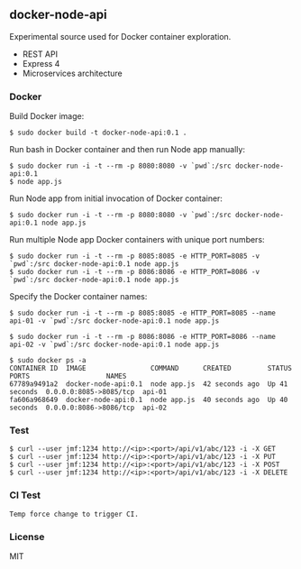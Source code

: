 ## docker-node-api ##

  Experimental source used for Docker container exploration.

  * REST API
  * Express 4
  * Microservices architecture

### Docker ###

Build Docker image:

    $ sudo docker build -t docker-node-api:0.1 .

Run bash in Docker container and then run Node app manually:

    $ sudo docker run -i -t --rm -p 8080:8080 -v `pwd`:/src docker-node-api:0.1
    $ node app.js

Run Node app from initial invocation of Docker container:

    $ sudo docker run -i -t --rm -p 8080:8080 -v `pwd`:/src docker-node-api:0.1 node app.js

Run multiple Node app Docker containers with unique port numbers:

    $ sudo docker run -i -t --rm -p 8085:8085 -e HTTP_PORT=8085 -v `pwd`:/src docker-node-api:0.1 node app.js
    $ sudo docker run -i -t --rm -p 8086:8086 -e HTTP_PORT=8086 -v `pwd`:/src docker-node-api:0.1 node app.js

Specify the Docker container names:

    $ sudo docker run -i -t --rm -p 8085:8085 -e HTTP_PORT=8085 --name api-01 -v `pwd`:/src docker-node-api:0.1 node app.js

    $ sudo docker run -i -t --rm -p 8086:8086 -e HTTP_PORT=8086 --name api-02 -v `pwd`:/src docker-node-api:0.1 node app.js

    $ sudo docker ps -a
    CONTAINER ID  IMAGE                COMMAND      CREATED         STATUS         PORTS                   NAMES
    67789a9491a2  docker-node-api:0.1  node app.js  42 seconds ago  Up 41 seconds  0.0.0.0:8085->8085/tcp  api-01
    fa606a968649  docker-node-api:0.1  node app.js  40 seconds ago  Up 40 seconds  0.0.0.0:8086->8086/tcp  api-02

### Test ###

    $ curl --user jmf:1234 http://<ip>:<port>/api/v1/abc/123 -i -X GET
    $ curl --user jmf:1234 http://<ip>:<port>/api/v1/abc/123 -i -X PUT
    $ curl --user jmf:1234 http://<ip>:<port>/api/v1/abc/123 -i -X POST
    $ curl --user jmf:1234 http://<ip>:<port>/api/v1/abc/123 -i -X DELETE

### CI Test ###

    Temp force change to trigger CI.

### License ###

  MIT
